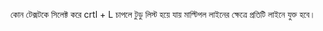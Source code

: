 কোন টেক্সটকে সিলেক্ট করে crtl + L চাপলে টুডু লিস্ট হয়ে যায় মাল্টিপল লাইনের ক্ষেত্রে প্রতিটি লাইনে যুক্ত হবে। 
